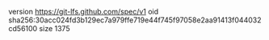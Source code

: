 version https://git-lfs.github.com/spec/v1
oid sha256:30acc024fd3b129ec7a979ffe719e44f745f97058e2aa91413f044032cd56100
size 1375

